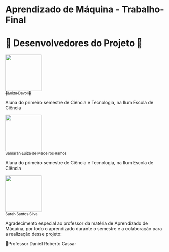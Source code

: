# Aprendizado de Máquina - Trabalho-Final

# 

# 👥 Desenvolvedores do Projeto 👥

[<img loading="lazy" src="https://avatars.githubusercontent.com/u/195492158?v=4" width=115><br><sub>🍂Luiza Davoli🍂</sub>](https://github.com/Luiza160)

Aluna do primeiro semestre de Ciência e Tecnologia, na Ilum Escola de Ciência


[<img loading="lazy" src="https://avatars.githubusercontent.com/u/67320923?v=4" width=115><br><sub>Samarah Luiza de Medeiros Ramos</sub>](https://github.com/SamarahRamos)

Aluna do primeiro semestre de Ciência e Tecnologia, na Ilum Escola de Ciência

[<img loading="lazy" src="https://avatars.githubusercontent.com/u/208799529?v=4" width=115><br><sub>Sarah Santos Silva</sub>](https://github.com/SarahSantosSilva)

Agradecimento especial ao professor da matéria de Aprendizado de Máquina, por todo o aprendizado durante o semestre e a colaboração para a realização desse projeto:

📍Professor Daniel Roberto Cassar
